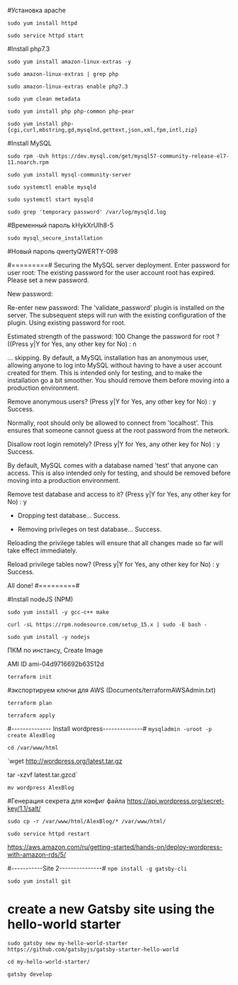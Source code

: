 #Установка apache

`sudo yum install httpd`

`sudo service httpd start`

#Install php7.3

`sudo yum install amazon-linux-extras -y`

`sudo amazon-linux-extras | grep php`

`sudo amazon-linux-extras enable php7.3`

`sudo yum clean metadata`

`sudo yum install php php-common php-pear`

`sudo yum install php-{cgi,curl,mbstring,gd,mysqlnd,gettext,json,xml,fpm,intl,zip}`

#Install MySQL

`sudo rpm -Uvh https://dev.mysql.com/get/mysql57-community-release-el7-11.noarch.rpm`

`sudo yum install mysql-community-server`

`sudo systemctl enable mysqld`

`sudo systemctl start mysqld`

`sudo grep 'temporary password' /var/log/mysqld.log`

#Временный пароль
kHykXrUlh8-5

`sudo mysql_secure_installation`

#Новый пароль
qwertyQWERTY-098

#=========#
Securing the MySQL server deployment.
Enter password for user root:
The existing password for the user account root has expired. Please set a new password.

New password:

Re-enter new password:
The 'validate_password' plugin is installed on the server.
The subsequent steps will run with the existing configuration
of the plugin.
Using existing password for root.

Estimated strength of the password: 100
Change the password for root ? ((Press y|Y for Yes, any other key for No) : n

 ... skipping.
By default, a MySQL installation has an anonymous user,
allowing anyone to log into MySQL without having to have
a user account created for them. This is intended only for
testing, and to make the installation go a bit smoother.
You should remove them before moving into a production
environment.

Remove anonymous users? (Press y|Y for Yes, any other key for No) : y
Success.


Normally, root should only be allowed to connect from
'localhost'. This ensures that someone cannot guess at
the root password from the network.

Disallow root login remotely? (Press y|Y for Yes, any other key for No) : y
Success.

By default, MySQL comes with a database named 'test' that
anyone can access. This is also intended only for testing,
and should be removed before moving into a production
environment.


Remove test database and access to it? (Press y|Y for Yes, any other key for No) : y
 - Dropping test database...
Success.

 - Removing privileges on test database...
Success.

Reloading the privilege tables will ensure that all changes
made so far will take effect immediately.

Reload privilege tables now? (Press y|Y for Yes, any other key for No) : y
Success.

All done!
#=========#

#Install nodeJS (NPM)

`sudo yum install -y gcc-c++ make`

`curl -sL https://rpm.nodesource.com/setup_15.x | sudo -E bash -`

`sudo yum install -y nodejs`



ПКМ по инстансу, Create Image

AMI ID ami-04d9716692b63512d


`terraform init`

#экспортируем ключи для AWS (Documents/terraformAWSAdmin.txt)

`terraform plan`

`terraform apply`


#-------------- Install wordpress--------------#
`mysqladmin -uroot -p create AlexBlog`

`cd /var/www/html`

`wget http://wordpress.org/latest.tar.gz

tar -xzvf latest.tar.gzcd`

`mv wordpress AlexBlog`

#Генерация секрета для конфиг файла
https://api.wordpress.org/secret-key/1.1/salt/

`sudo cp -r /var/www/html/AlexBlog/* /var/www/html/`

`sudo service httpd restart`

https://aws.amazon.com/ru/getting-started/hands-on/deploy-wordpress-with-amazon-rds/5/


#-----------Site 2---------------#
`npm install -g gatsby-cli`

`sudo yum install git`

# create a new Gatsby site using the hello-world starter
`sudo gatsby new my-hello-world-starter https://github.com/gatsbyjs/gatsby-starter-hello-world`

`cd my-hello-world-starter/`

`gatsby develop`
